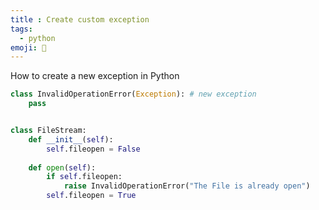 ```yaml
---
title : Create custom exception
tags:
  - python
emoji: 🐍
---
```


How to create a new exception in Python

```python
class InvalidOperationError(Exception): # new exception
    pass


class FileStream:
    def __init__(self):
        self.fileopen = False
    
    def open(self):
        if self.fileopen:
            raise InvalidOperationError("The File is already open")
        self.fileopen = True
```